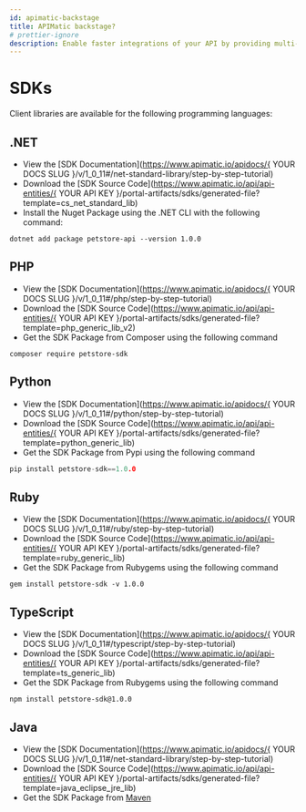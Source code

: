 ```yaml
---
id: apimatic-backstage
title: APIMatic backstage?
# prettier-ignore
description: Enable faster integrations of your API by providing multi-language SDKs with API reference docs, dynamic code samples, assisted authentication and more - all auto-generated to provide a comprehensive developer experience beyond any API documentation tool.
---
```


# SDKs

Client libraries are available for the following programming languages:



## .NET 



- View the [SDK Documentation](https://www.apimatic.io/apidocs/{ YOUR DOCS SLUG }/v/1_0_11#/net-standard-library/step-by-step-tutorial) 
- Download the [SDK Source Code](https://www.apimatic.io/api/api-entities/{ YOUR API KEY }/portal-artifacts/sdks/generated-file?template=cs_net_standard_lib)
- Install the Nuget Package using the .NET CLI with the following command: 

```Text bash
dotnet add package petstore-api --version 1.0.0
```



## PHP

- View the [SDK Documentation](https://www.apimatic.io/apidocs/{ YOUR DOCS SLUG }/v/1_0_11#/php/step-by-step-tutorial) 
- Download the [SDK Source Code](https://www.apimatic.io/api/api-entities/{ YOUR API KEY }/portal-artifacts/sdks/generated-file?template=php_generic_lib_v2)
- Get the SDK Package from Composer using the following command

```Text bash
composer require petstore-sdk
```



## Python

- View the [SDK Documentation](https://www.apimatic.io/apidocs/{ YOUR DOCS SLUG }/v/1_0_11#/python/step-by-step-tutorial) 
- Download the [SDK Source Code](https://www.apimatic.io/api/api-entities/{ YOUR API KEY }/portal-artifacts/sdks/generated-file?template=python_generic_lib)
- Get the SDK Package from Pypi using the following command

```c bash
pip install petstore-sdk==1.0.0
```



## Ruby

- View the [SDK Documentation](https://www.apimatic.io/apidocs/{ YOUR DOCS SLUG }/v/1_0_11#/ruby/step-by-step-tutorial) 
- Download the [SDK Source Code](https://www.apimatic.io/api/api-entities/{ YOUR API KEY }/portal-artifacts/sdks/generated-file?template=ruby_generic_lib)
- Get the SDK Package from Rubygems using the following command

```Text bash
gem install petstore-sdk -v 1.0.0
```



## TypeScript

- View the [SDK Documentation](https://www.apimatic.io/apidocs/{ YOUR DOCS SLUG }/v/1_0_11#/typescript/step-by-step-tutorial) 
- Download the [SDK Source Code](https://www.apimatic.io/api/api-entities/{ YOUR API KEY }/portal-artifacts/sdks/generated-file?template=ts_generic_lib)
- Get the SDK Package from Rubygems using the following command

```Text bash
npm install petstore-sdk@1.0.0 
```



## Java

- View the [SDK Documentation](https://www.apimatic.io/apidocs/{ YOUR DOCS SLUG }/v/1_0_11#/net-standard-library/step-by-step-tutorial) 
- Download the [SDK Source Code](https://www.apimatic.io/api/api-entities/{ YOUR API KEY }/portal-artifacts/sdks/generated-file?template=java_eclipse_jre_lib)
- Get the SDK Package from [Maven](https://central.sonatype.com/)


